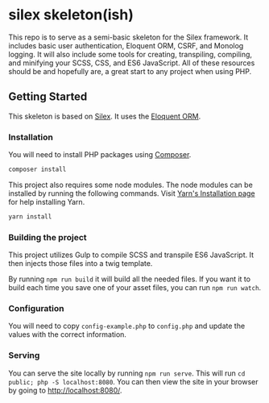 # silex skeleton(ish)

This repo is to serve as a semi-basic skeleton for the Silex framework. It
includes basic user authentication, Eloquent ORM, CSRF, and Monolog logging. It
will also include some tools for creating, transpiling, compiling, and minifying
your SCSS, CSS, and ES6 JavaScript. All of these resources should be and hopefully
are, a great start to any project when using PHP.

## Getting Started

This skeleton is based on [Silex](https://github.com/silexphp/Silex). It
uses the [Eloquent ORM](https://github.com/illuminate/database).

### Installation

You will need to install PHP packages using [Composer](http://getcomposer.org/).

```bash
composer install
```

This project also requires some node modules. The node modules can be installed
by running the following commands. Visit [Yarn's Installation page](https://yarnpkg.com/lang/en/docs/install/)
for help installing Yarn.

```bash
yarn install
```

### Building the project

This project utilizes Gulp to compile SCSS and transpile ES6 JavaScript. It
then injects those files into a twig template.

By running `npm run build` it will build all the needed files. If you want it to
build each time you save one of your asset files, you can run `npm run watch`.

### Configuration

You will need to copy `config-example.php` to `config.php` and update the values
with the correct information.

### Serving

You can serve the site locally by running `npm run serve`. This will run
`cd public; php -S localhost:8080`. You can then view the site in your browser
by going to [http://localhost:8080/](http://localhost:8080/).
